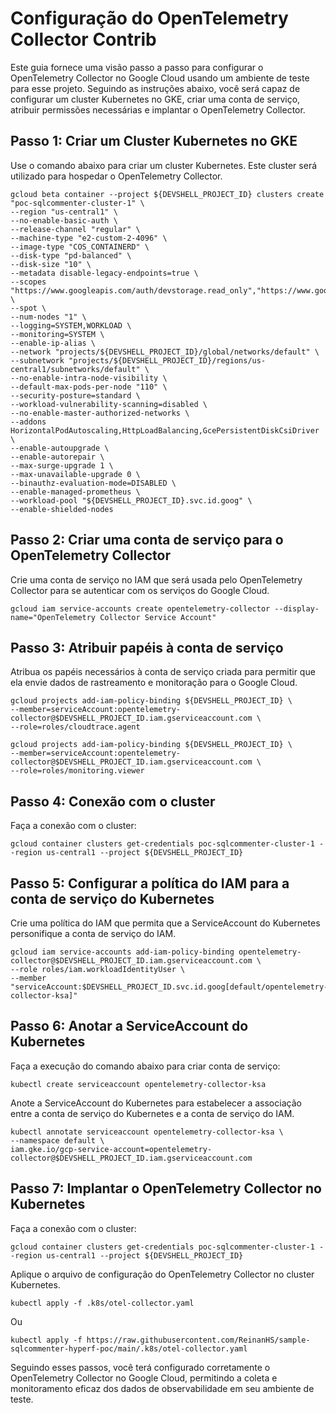 # Configuração do OpenTelemetry Collector Contrib

Este guia fornece uma visão passo a passo para configurar o OpenTelemetry Collector no Google Cloud usando um ambiente de teste para esse projeto. 
Seguindo as instruções abaixo, você será capaz de configurar um cluster Kubernetes no GKE, criar uma conta de serviço, atribuir permissões necessárias e implantar o OpenTelemetry Collector.

## Passo 1: Criar um Cluster Kubernetes no GKE

Use o comando abaixo para criar um cluster Kubernetes. Este cluster será utilizado para hospedar o OpenTelemetry Collector.

```shell
gcloud beta container --project ${DEVSHELL_PROJECT_ID} clusters create "poc-sqlcommenter-cluster-1" \
--region "us-central1" \
--no-enable-basic-auth \
--release-channel "regular" \
--machine-type "e2-custom-2-4096" \
--image-type "COS_CONTAINERD" \
--disk-type "pd-balanced" \
--disk-size "10" \
--metadata disable-legacy-endpoints=true \
--scopes "https://www.googleapis.com/auth/devstorage.read_only","https://www.googleapis.com/auth/logging.write","https://www.googleapis.com/auth/monitoring","https://www.googleapis.com/auth/servicecontrol","https://www.googleapis.com/auth/service.management.readonly","https://www.googleapis.com/auth/trace.append" \
--spot \
--num-nodes "1" \
--logging=SYSTEM,WORKLOAD \
--monitoring=SYSTEM \
--enable-ip-alias \
--network "projects/${DEVSHELL_PROJECT_ID}/global/networks/default" \
--subnetwork "projects/${DEVSHELL_PROJECT_ID}/regions/us-central1/subnetworks/default" \
--no-enable-intra-node-visibility \
--default-max-pods-per-node "110" \
--security-posture=standard \
--workload-vulnerability-scanning=disabled \
--no-enable-master-authorized-networks \
--addons HorizontalPodAutoscaling,HttpLoadBalancing,GcePersistentDiskCsiDriver \
--enable-autoupgrade \
--enable-autorepair \
--max-surge-upgrade 1 \
--max-unavailable-upgrade 0 \
--binauthz-evaluation-mode=DISABLED \
--enable-managed-prometheus \
--workload-pool "${DEVSHELL_PROJECT_ID}.svc.id.goog" \
--enable-shielded-nodes
```

## Passo 2: Criar uma conta de serviço para o OpenTelemetry Collector

Crie uma conta de serviço no IAM que será usada pelo OpenTelemetry Collector para se autenticar com os serviços do Google Cloud.

```shell
gcloud iam service-accounts create opentelemetry-collector --display-name="OpenTelemetry Collector Service Account"
```

## Passo 3: Atribuir papéis à conta de serviço

Atribua os papéis necessários à conta de serviço criada para permitir que ela envie dados de rastreamento e monitoração para o Google Cloud.

```shell
gcloud projects add-iam-policy-binding ${DEVSHELL_PROJECT_ID} \
--member=serviceAccount:opentelemetry-collector@$DEVSHELL_PROJECT_ID.iam.gserviceaccount.com \
--role=roles/cloudtrace.agent
```

```shell
gcloud projects add-iam-policy-binding ${DEVSHELL_PROJECT_ID} \
--member=serviceAccount:opentelemetry-collector@$DEVSHELL_PROJECT_ID.iam.gserviceaccount.com \
--role=roles/monitoring.viewer
```

## Passo 4: Conexão com o cluster

Faça a conexão com o cluster:

```
gcloud container clusters get-credentials poc-sqlcommenter-cluster-1 --region us-central1 --project ${DEVSHELL_PROJECT_ID}
```

## Passo 5: Configurar a política do IAM para a conta de serviço do Kubernetes

Crie uma política do IAM que permita que a ServiceAccount do Kubernetes personifique a conta de serviço do IAM.

```shell
gcloud iam service-accounts add-iam-policy-binding opentelemetry-collector@$DEVSHELL_PROJECT_ID.iam.gserviceaccount.com \
--role roles/iam.workloadIdentityUser \
--member "serviceAccount:$DEVSHELL_PROJECT_ID.svc.id.goog[default/opentelemetry-collector-ksa]"
```

## Passo 6: Anotar a ServiceAccount do Kubernetes

Faça a execução do comando abaixo para criar conta de serviço:

```shell
kubectl create serviceaccount opentelemetry-collector-ksa
```

Anote a ServiceAccount do Kubernetes para estabelecer a associação entre a conta de serviço do Kubernetes e a conta de serviço do IAM.

```shell
kubectl annotate serviceaccount opentelemetry-collector-ksa \
--namespace default \
iam.gke.io/gcp-service-account=opentelemetry-collector@$DEVSHELL_PROJECT_ID.iam.gserviceaccount.com
```

## Passo 7: Implantar o OpenTelemetry Collector no Kubernetes

Faça a conexão com o cluster:

```
gcloud container clusters get-credentials poc-sqlcommenter-cluster-1 --region us-central1 --project ${DEVSHELL_PROJECT_ID}
```

Aplique o arquivo de configuração do OpenTelemetry Collector no cluster Kubernetes.

```shell
kubectl apply -f .k8s/otel-collector.yaml
```

Ou

```shell
kubectl apply -f https://raw.githubusercontent.com/ReinanHS/sample-sqlcommenter-hyperf-poc/main/.k8s/otel-collector.yaml
```

Seguindo esses passos, você terá configurado corretamente o OpenTelemetry Collector no Google Cloud, permitindo a coleta e monitoramento eficaz dos dados de observabilidade em seu ambiente de teste.
